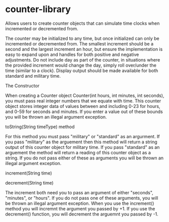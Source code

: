# counter-library
Allows users to create counter objects that can simulate time clocks when incremented or decremented from.

The counter may be initialized to any time, but once initialized can only be incremented or decremented from. The smallest increment should be a second and the largest increment an hour, but ensure the implementation is easy to expand upon and handles for both positive and negative adjustments. Do not include day as part of the counter, in situations where the provided increment would change the day, simply roll over/under the time (similar to a clock). Display output should be made available for both standard and military time.



The Constructor

When creating a Counter object Counter(int hours, int minutes, int seconds), you must pass real integer numbers that we equate with time. This counter object stores integer data of values between and including 0-23 for hours, and 0-59 for seconds and minutes. If you enter a value out of these bounds you will be thrown an illegal argument exception.



toString(String timeType) method

For this method you must pass "military" or "standard" as an argurment. If you pass "military" as the arguement then this method will return a string output of this counter object for military time. If you pass "standard" as an arguement the method will return a reading of this counter object as a string. If you do not pass either of these as arguments you will be thrown an illegal argument exception.



increment(String time)

decrement(String time)

The increment both need you to pass an argument of either "seconds", "minutes", or "hours". If you do not pass one of these arguments, you will be thrown an illegal argument exception. When you use the increment() method you will incremnt the argument you passed by +1. If you use the decrement() function, you will decrement the arguemnt you passed by -1.
